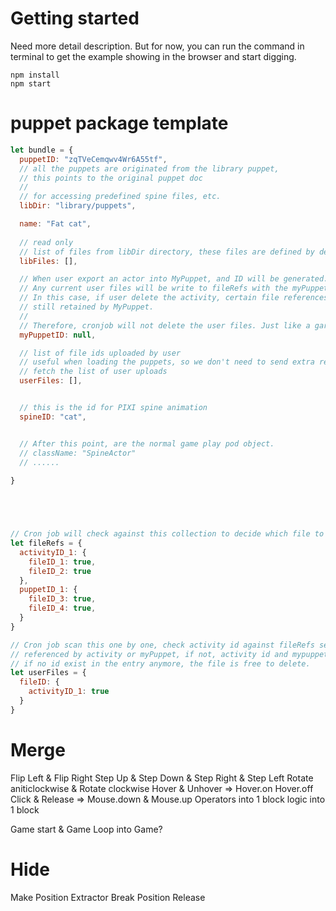 # Getting started

Need more detail description. But for now, you can run the command in terminal to get the example showing in the browser and start digging.

```
npm install
npm start
```

# puppet package template
```javascript
let bundle = {
  puppetID: "zqTVeCemqwv4Wr6A55tf",
  // all the puppets are originated from the library puppet,
  // this points to the original puppet doc
  // 
  // for accessing predefined spine files, etc.
  libDir: "library/puppets",

  name: "Fat cat",
  
  // read only
  // list of files from libDir directory, these files are defined by default, officially.
  libFiles: [],

  // When user export an actor into MyPuppet, and ID will be generated.
  // Any current user files will be write to fileRefs with the myPuppetID as key.
  // In this case, if user delete the activity, certain file references will
  // still retained by MyPuppet. 
  //
  // Therefore, cronjob will not delete the user files. Just like a garbage collection process... 
  myPuppetID: null,

  // list of file ids uploaded by user
  // useful when loading the puppets, so we don't need to send extra request to
  // fetch the list of user uploads
  userFiles: [],


  // this is the id for PIXI spine animation  
  spineID: "cat",


  // After this point, are the normal game play pod object.
  // className: "SpineActor" 
  // ......
  
}





// Cron job will check against this collection to decide which file to remove
let fileRefs = {
  activityID_1: {
    fileID_1: true,
    fileID_2: true
  },
  puppetID_1: {
    fileID_3: true,
    fileID_4: true,
  }
}

// Cron job scan this one by one, check activity id against fileRefs see whether this file is really
// referenced by activity or myPuppet, if not, activity id and mypuppet id will be removed.
// if no id exist in the entry anymore, the file is free to delete.
let userFiles = {
  fileID: {
    activityID_1: true
  }
}
```

# Merge
Flip Left & Flip Right
Step Up & Step Down & Step Right & Step Left
Rotate aniticlockwise & Rotate clockwise
Hover & Unhover => Hover.on Hover.off
Click & Release => Mouse.down & Mouse.up
Operators into 1 block
logic into 1 block

Game start & Game Loop into Game?

# Hide
Make Position
Extractor
Break Position
Release
